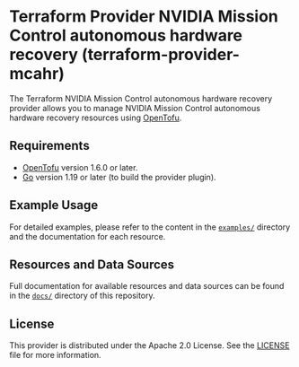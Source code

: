 # Terraform Provider NVIDIA Mission Control autonomous hardware recovery (terraform-provider-mcahr)

The Terraform NVIDIA Mission Control autonomous hardware recovery provider allows you to manage NVIDIA Mission Control autonomous hardware recovery resources using [OpenTofu](https://opentofu.org/).

## Requirements

*   [OpenTofu](https://opentofu.org/docs/cli/install/) version 1.6.0 or later.
*   [Go](https://golang.org/doc/install) version 1.19 or later (to build the provider plugin).

## Example Usage

For detailed examples, please refer to the content in the [`examples/`](./examples/) directory and the documentation for each resource.

## Resources and Data Sources

Full documentation for available resources and data sources can be found in the [`docs/`](./docs/) directory of this repository.

## License

This provider is distributed under the Apache 2.0 License. See the [LICENSE](./LICENSE) file for more information.
